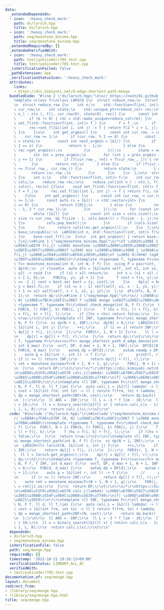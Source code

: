 ```yaml
---
data:
  _extendedDependsOn:
  - icon: ':heavy_check_mark:'
    path: ds/larsch.hpp
    title: ds/larsch.hpp
  - icon: ':heavy_check_mark:'
    path: seq/monotone_minima.hpp
    title: seq/monotone_minima.hpp
  _extendedRequiredBy: []
  _extendedVerifiedWith:
  - icon: ':heavy_check_mark:'
    path: test/yukicoder/705.test.cpp
    title: test/yukicoder/705.test.cpp
  _isVerificationFailed: false
  _pathExtension: hpp
  _verificationStatusIcon: ':heavy_check_mark:'
  attributes:
    links:
    - https://dic.kimiyuki.net/d-edge-shortest-path-monge
  bundledCode: "#line 2 \"ds/larsch.hpp\"\n\n// https://noshi91.github.io/Library/algorithm/larsch.cpp.html\n\
    template <class T>\nclass LARSCH {\n  struct reduce_row;\n  struct reduce_col;\n\
    \n  struct reduce_row {\n    int n;\n    std::function<T(int, int)> f;\n    int\
    \ cur_row;\n    int state;\n    std::unique_ptr<reduce_col> rec;\n\n    reduce_row(int\
    \ n_) : n(n_), f(), cur_row(0), state(0), rec() {\n      const int m = n / 2;\n\
    \      if (m != 0) { rec = std::make_unique<reduce_col>(m); }\n    }\n\n    void\
    \ set_f(std::function<T(int, int)> f_) {\n      f = f_;\n      if (rec) {\n  \
    \      rec->set_f([&](int i, int j) -> T { return f(2 * i + 1, j); });\n     \
    \ }\n    }\n\n    int get_argmin() {\n      const int cur_row_ = cur_row;\n  \
    \    cur_row += 1;\n      if (cur_row_ % 2 == 0) {\n        const int prev_argmin\
    \ = state;\n        const int next_argmin = [&]() {\n          if (cur_row_ +\
    \ 1 == n) {\n            return n - 1;\n          } else {\n            return\
    \ rec->get_argmin();\n          }\n        }();\n        state = next_argmin;\n\
    \        int ret = prev_argmin;\n        for (int j = prev_argmin + 1; j <= next_argmin;\
    \ j += 1) {\n          if (f(cur_row_, ret) > f(cur_row_, j)) { ret = j; }\n \
    \       }\n        return ret;\n      } else {\n        if (f(cur_row_, state)\
    \ <= f(cur_row_, cur_row_)) {\n          return state;\n        } else {\n   \
    \       return cur_row_;\n        }\n      }\n    }\n  };\n\n  struct reduce_col\
    \ {\n    int n;\n    std::function<T(int, int)> f;\n    int cur_row;\n    std::vector<int>\
    \ cols;\n    reduce_row rec;\n\n    reduce_col(int n_) : n(n_), f(), cur_row(0),\
    \ cols(), rec(n) {}\n\n    void set_f(std::function<T(int, int)> f_) {\n     \
    \ f = f_;\n      rec.set_f([&](int i, int j) -> T { return f(i, cols[j]); });\n\
    \    }\n\n    int get_argmin() {\n      const int cur_row_ = cur_row;\n      cur_row\
    \ += 1;\n      const auto cs = [&]() -> std::vector<int> {\n        if (cur_row_\
    \ == 0) {\n          return {{0}};\n        } else {\n          return {{2 * cur_row_\
    \ - 1, 2 * cur_row_}};\n        }\n      }();\n      for (const int j: cs) {\n\
    \        while ([&]() {\n          const int size = cols.size();\n          return\
    \ size != cur_row_ && f(size - 1, cols.back()) > f(size - 1, j);\n        }())\
    \ {\n          cols.pop_back();\n        }\n        if (cols.size() != n) { cols.push_back(j);\
    \ }\n      }\n      return cols[rec.get_argmin()];\n    }\n  };\n\n  std::unique_ptr<reduce_row>\
    \ base;\n\npublic:\n  LARSCH(int n, std::function<T(int, int)> f)\n      : base(std::make_unique<reduce_row>(n))\
    \ {\n    base->set_f(f);\n  }\n\n  int get_argmin() { return base->get_argmin();\
    \ }\n};\n#line 1 \"seq/monotone_minima.hpp\"\n/*\nT \u5024\u306E 2 \u5909\u6570\
    \u95A2\u6570 f(i,j) \u304C monotone \u3060\u3068\u3059\u308B\u3002\n\u5404 i \u306B\
    \u5BFE\u3057\u3066\u3001f \u304C min \u306B\u306A\u308B j \u304A\u3088\u3073\u3001\
    f(i,j) \u306E\u7D44\u3092\u8FD4\u3059\u3002\nf \u3092 O((H+W) logH) \u56DE\u8A08\
    \u7B97\u3059\u308B\u3002\n*/\ntemplate <typename T, typename F>\nvc<pair<int,\
    \ T>> monotone_minima(int H, int W, F f) {\n  using P = pair<int, T>;\n  vc<P>\
    \ dp(H);\n  // closed\n  auto dfs = [&](auto self, int x1, int x2, int y1, int\
    \ y2) -> void {\n    if (x1 > x2) return;\n    int x = (x1 + x2) / 2;\n    P best\
    \ = {-1, 0};\n    FOR3(y, y1, y2 + 1) {\n      T cost = f(x, y);\n      if (best.fi\
    \ == -1 || cost < best.se) best = {y, cost};\n    }\n    dp[x] = best;\n    int\
    \ y = best.fi;\n    if (x1 <= x - 1) self(self, x1, x - 1, y1, y);\n    if (x\
    \ + 1 <= x2) self(self, x + 1, x2, y, y2);\n  };\n  dfs(dfs, 0, H - 1, 0, W -\
    \ 1);\n  return dp;\n}\n#line 3 \"seq/monge.hpp\"\n\r\n// \u5B9A\u7FA9\u57DF [0,\
    \ N] \u306E\u7BC4\u56F2\u3067 f \u306E monge \u6027\u3092\u78BA\u8A8D\r\ntemplate\
    \ <typename T, typename F>\r\nbool check_monge(int N, F f) {\r\n  FOR(l, N + 1)\
    \ FOR(k, l) FOR(j, k) FOR(i, j) {\r\n    T lhs = f(i, l) + f(j, k);\r\n    T rhs\
    \ = f(i, k) + f(j, l);\r\n    if (lhs < rhs) return false;\r\n  }\r\n  return\
    \ true;\r\n}\r\n\r\ntemplate <ll INF, typename F>\r\nvi monge_shortest_path(int\
    \ N, F f) {\r\n  vi dp(N + 1, INF);\r\n  dp[0] = 0;\r\n  LARSCH<ll> larsch(N,\
    \ [&](int i, int j) {\r\n    ++i;\r\n    if (i <= j) return INF;\r\n    return\
    \ dp[j] + f(j, i);\r\n  });\r\n  FOR3(r, 1, N + 1) {\r\n    ll l = larsch.get_argmin();\r\
    \n    dp[r] = dp[l] + f(l, r);\r\n  }\r\n  return dp;\r\n}\r\n\r\ntemplate <typename\
    \ T, typename F>\r\nvc<vc<T>> monge_shortest_path_d_edge_dense(int N, F f, T INF,\
    \ int d_max) {\r\n  vv(T, DP, d_max + 1, N + 1, INF);\r\n  DP[0][0] = 0;\r\n \
    \ FOR(d, d_max) {\r\n    auto& dp = DP[d];\r\n    auto& newdp = DP[d + 1];\r\n\
    \    auto g = [&](int r, int l) -> T {\r\n      //      print(l, r);\r\n     \
    \ if (r <= l) return INF;\r\n      return dp[l] + f(l, r);\r\n    };\r\n    auto\
    \ ret = monotone_minima<T>(N + 1, N + 1, g);\r\n    FOR(j, N + 1) newdp[j] = ret[j].se;\r\
    \n  }\r\n  return DP;\r\n}\r\n\r\n/*\r\nhttps://dic.kimiyuki.net/d-edge-shortest-path-monge\r\
    \n\u4E0A\u51F8\u95A2\u6570 calc_L(lambda) \u306E\u6700\u5927\u5024\u3092\u6C42\
    \u3081\u308B\u554F\u984C\u306B\u5E30\u7740\r\n|f| \u306E\u4E0A\u9650 f_lim \u3082\
    \u6E21\u3059\r\n*/\r\ntemplate <ll INF, typename F>\r\nll monge_shortest_path_d_edge(ll\
    \ N, F f, ll d, ll f_lim) {\r\n  auto calc_L = [&](ll lambda) -> ll {\r\n    auto\
    \ cost = [&](int frm, int to) -> ll { return f(frm, to) + lambda; };\r\n    auto\
    \ dp = monge_shortest_path<INF>(N, cost);\r\n    return dp.back() - lambda * d;\r\
    \n  };\r\n\r\n  ll ANS = -INF;\r\n  ll L = -3 * f_lim - 10;\r\n  ll R = 3 * f_lim\
    \ + 10;\r\n  ll x = binary_search([&](ll x) { return calc_L(x - 1) <= calc_L(x);\
    \ }, L, R);\r\n  return calc_L(x);\r\n}\r\n"
  code: "#include \"ds/larsch.hpp\"\r\n#include \"seq/monotone_minima.hpp\"\r\n\r\n\
    // \u5B9A\u7FA9\u57DF [0, N] \u306E\u7BC4\u56F2\u3067 f \u306E monge \u6027\u3092\
    \u78BA\u8A8D\r\ntemplate <typename T, typename F>\r\nbool check_monge(int N, F\
    \ f) {\r\n  FOR(l, N + 1) FOR(k, l) FOR(j, k) FOR(i, j) {\r\n    T lhs = f(i,\
    \ l) + f(j, k);\r\n    T rhs = f(i, k) + f(j, l);\r\n    if (lhs < rhs) return\
    \ false;\r\n  }\r\n  return true;\r\n}\r\n\r\ntemplate <ll INF, typename F>\r\n\
    vi monge_shortest_path(int N, F f) {\r\n  vi dp(N + 1, INF);\r\n  dp[0] = 0;\r\
    \n  LARSCH<ll> larsch(N, [&](int i, int j) {\r\n    ++i;\r\n    if (i <= j) return\
    \ INF;\r\n    return dp[j] + f(j, i);\r\n  });\r\n  FOR3(r, 1, N + 1) {\r\n  \
    \  ll l = larsch.get_argmin();\r\n    dp[r] = dp[l] + f(l, r);\r\n  }\r\n  return\
    \ dp;\r\n}\r\n\r\ntemplate <typename T, typename F>\r\nvc<vc<T>> monge_shortest_path_d_edge_dense(int\
    \ N, F f, T INF, int d_max) {\r\n  vv(T, DP, d_max + 1, N + 1, INF);\r\n  DP[0][0]\
    \ = 0;\r\n  FOR(d, d_max) {\r\n    auto& dp = DP[d];\r\n    auto& newdp = DP[d\
    \ + 1];\r\n    auto g = [&](int r, int l) -> T {\r\n      //      print(l, r);\r\
    \n      if (r <= l) return INF;\r\n      return dp[l] + f(l, r);\r\n    };\r\n\
    \    auto ret = monotone_minima<T>(N + 1, N + 1, g);\r\n    FOR(j, N + 1) newdp[j]\
    \ = ret[j].se;\r\n  }\r\n  return DP;\r\n}\r\n\r\n/*\r\nhttps://dic.kimiyuki.net/d-edge-shortest-path-monge\r\
    \n\u4E0A\u51F8\u95A2\u6570 calc_L(lambda) \u306E\u6700\u5927\u5024\u3092\u6C42\
    \u3081\u308B\u554F\u984C\u306B\u5E30\u7740\r\n|f| \u306E\u4E0A\u9650 f_lim \u3082\
    \u6E21\u3059\r\n*/\r\ntemplate <ll INF, typename F>\r\nll monge_shortest_path_d_edge(ll\
    \ N, F f, ll d, ll f_lim) {\r\n  auto calc_L = [&](ll lambda) -> ll {\r\n    auto\
    \ cost = [&](int frm, int to) -> ll { return f(frm, to) + lambda; };\r\n    auto\
    \ dp = monge_shortest_path<INF>(N, cost);\r\n    return dp.back() - lambda * d;\r\
    \n  };\r\n\r\n  ll ANS = -INF;\r\n  ll L = -3 * f_lim - 10;\r\n  ll R = 3 * f_lim\
    \ + 10;\r\n  ll x = binary_search([&](ll x) { return calc_L(x - 1) <= calc_L(x);\
    \ }, L, R);\r\n  return calc_L(x);\r\n}\r\n"
  dependsOn:
  - ds/larsch.hpp
  - seq/monotone_minima.hpp
  isVerificationFile: false
  path: seq/monge.hpp
  requiredBy: []
  timestamp: '2022-10-21 19:26:12+09:00'
  verificationStatus: LIBRARY_ALL_AC
  verifiedWith:
  - test/yukicoder/705.test.cpp
documentation_of: seq/monge.hpp
layout: document
redirect_from:
- /library/seq/monge.hpp
- /library/seq/monge.hpp.html
title: seq/monge.hpp
---
```

